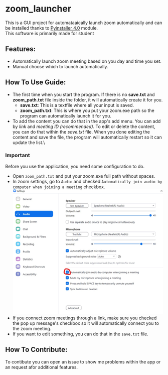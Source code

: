 # zoom_launcher
This is a GUI project for automataaically launch zoom automatically and can be installed thanks to [Pyinstaller 4.0](https://pypi.org/project/pyinstaller/) module.\
This software is primarily made for student
## Features:
- Automatically launch zoom meeting based on you day and time you set.
- Manual choose which to launch automatically.

## How To Use Guide:
- The first time when you start the program. If there is no **save.txt** and **zoom_path.txt** file inside the folder, it will automatically create it for you.
  - **save.txt**: This is a textfile where all your input is saved.
  - **zoom_path.txt**: This is where you put your zoom.exe path so the program can automatically launch it for you.
- To add the content you can do that in the app's add menu. You can add by _link_ and _meeting ID (recommended)_. To edit or delete the content, you can do that within the _save.txt_ file. When you done editing the content and save the file, the program will automatically restart so it can update the list.\
### Important
Before you use the application, you need some configuration to do.
- Open `zoom_path.txt` and put your zoom.exe full path without spaces.
- In zoom settings, go to `Audio` and checked `Automatically join audio by computer when joining a meeting` checkbox.
![Zoom audio settings](images/zoom_settings.jpg)
- If you connect zoom meetings through a link, make sure you checked the pop up message's checkbox so it will automatically connect you to the zoom meeting.
- If you want to edit something, you can do that in the `save.txt` file.
  
## How To Contribute:
To contibute you can open an issue to show me problems within the app or an request afor additional features.   